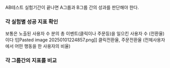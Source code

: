 AB테스트 실험기간이 끝나면 A그룹과 B그룹 간의 성과를 판단해야 한다.

### 각 실험별 성공 지표 확인 

보통은 노출된 사용자 수 분의 총 이벤트(클릭이나 주문등)을 일으킨 사용자 수 (전환율)이다
![[Pasted image 20250101224857.png]]
클릭전환율, 주문전환율 (전체사용자에서 어떤 행동을 한 사용자의 비율)

### 각 그룹간의 지표를 비교
